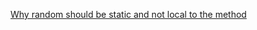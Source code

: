 [Why random should be static and not local to the method](https://www.dotnetperls.com/random#:~:text=A%20static%20Random%20improves%20programs,still%20get%20good%20random%20ints.)
